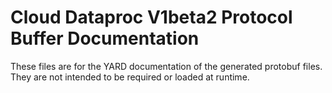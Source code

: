 # Cloud Dataproc V1beta2 Protocol Buffer Documentation

These files are for the YARD documentation of the generated protobuf files.
They are not intended to be required or loaded at runtime.
